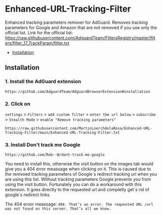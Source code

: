 # Enhanced-URL-Tracking-Filter
Enhanced tracking parameters remover for AdGuard. Removes tracking parameters for Google and Amazon that are not removed if you use only the official list. Link for the official list: https://raw.githubusercontent.com/AdguardTeam/FiltersRegistry/master/filters/filter_17_TrackParam/filter.txt 
* [Installation](#installation)


<a id="installation"></a>
## Installation
### 1. Install the AdGuard extension 
```
https://github.com/AdguardTeam/AdguardBrowserExtension#installation
```
### 2. Click on 
```settings``` > ```Filters``` > ```add custom filter``` > ```enter the url below``` > ```subscribe``` > ```Stealth Mode``` > ```enable "Remove tracking parameters"```
```
https://raw.githubusercontent.com/MartinLoerchdelaRosa/Enhanced-URL-Tracking-Filter/main/Enhanced-URL-Tracking-Filter.txt
```
### 3. Install Don't track me Google
```
https://github.com/Rob--W/dont-track-me-google
```
You need to install this, otherwise the visit button on the images tab would give you a 404 error meassage when clicking on it. This is caused due to the remvoed tracking parameters of Google´s redirect tracking url when you are using this list. Without tracking parameters Google prevents you from using the visit button. Fortunately you can do a workaround with this extension. It goes directly to the requested url and completly get´s rid of google´s redirect links. 

The 404 eroor meassage: ```404. That’s an error. The requested URL /url was not found on this server. That’s all we know.```
